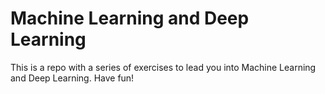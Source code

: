 # Machine Learning and Deep Learning
This is a repo with a series of exercises to lead you into Machine Learning and Deep Learning. Have fun!

